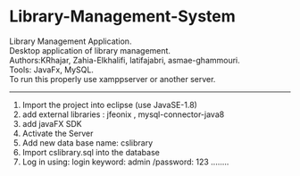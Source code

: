 # Library-Management-System
Library Management Application.<br/>
Desktop application of library management.<br/>
Authors:KRhajar, Zahia-Elkhalifi, latifajabri, asmae-ghammouri.<br/>
Tools: JavaFx, MySQL.<br/>
To run this properly use xamppserver or another server.

-----------------------------------------------

1. Import the project into eclipse (use JavaSE-1.8)
2. add external libraries : jfeonix , mysql-connector-java8
3. add javaFX SDK
4. Activate the Server
5. Add new data base name: cslibrary 
6. Import cslibrary.sql into the database
7. Log in using:  login keyword: admin /password: 123
........
